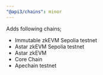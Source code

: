 ```yaml
---
"@api3/chains": minor
---
```


Adds following chains;
* Immutable zkEVM Sepolia testnet
* Astar zkEVM Sepolia testnet
* Astar zkEVM
* Core Chain
* Apechain testnet